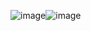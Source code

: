 ![image](https://github.com/96TSH/Chiro-App/assets/106390709/c5fb1ef0-e71f-4267-b6aa-3fb2899949d1)![image](https://github.com/96TSH/Chiro-App/assets/106390709/b470e2b1-da55-4f4c-9fcf-da22ae5bb17a)
